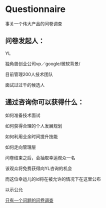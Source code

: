 # Questionnaire

事关一个伟大产品的问卷调查

## 问卷发起人：

YL

独角兽创业公司vp／google/微软背景/

目前管理200人技术团队

面试过过千的候选人

## 通过咨询你可以获得什么：

如何准备技术面试

如何获得合理的个人发展规划

如何利用业余时间提升技能

如何走向管理层

问卷结束之后，会抽取幸运观众一名

该观众将免费获得向YL咨询的机会

而这位幸运儿的id将在被允许的情况下在这里公布

以示公允

[只有一个问题的问卷调查](https://www.wjx.top/m/22067579.aspx)
